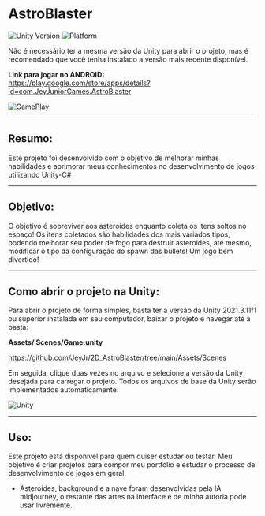 # AstroBlaster

[![Unity Version](https://img.shields.io/badge/Unity-2021.3.11f1-blue.svg)](https://unity.com/) 
![Platform](https://img.shields.io/badge/platform-Android-green.svg)

Não é necessário ter a mesma versão da Unity para abrir o projeto, mas é recomendado que você tenha instalado a versão mais recente disponível.

**Link para jogar no ANDROID:** <br>
https://play.google.com/store/apps/details?id=com.JeyJuniorGames.AstroBlaster



![GamePlay](https://imgs-projetos-jeyjr.netlify.app/gamesunity/astroblaster/GamePlay_003.png)


---

## Resumo:

Este projeto foi desenvolvido com o objetivo de melhorar minhas habilidades e aprimorar meus conhecimentos no desenvolvimento de jogos utilizando Unity-C#

---

## Objetivo:

O objetivo é sobreviver aos asteroides enquanto coleta os itens soltos no espaço!
Os itens coletados são habilidades dos mais variados tipos, podendo melhorar seu poder de fogo para destruir asteroides, até mesmo, modificar o tipo da configuração do spawn das bullets! Um jogo bem divertido!

---

## Como abrir o projeto na Unity:

Para abrir o projeto de forma simples, basta ter a versão da Unity 2021.3.11f1 ou superior instalada em seu computador, baixar o projeto e navegar até a pasta:

**Assets/ Scenes/Game.unity**

https://github.com/JeyJr/2D_AstroBlaster/tree/main/Assets/Scenes


Em seguida, clique duas vezes no arquivo e selecione a versão da Unity desejada para carregar o projeto. Todos os arquivos de base da Unity serão implementados automaticamente.


![Unity](https://imgs-projetos-jeyjr.netlify.app/gamesunity/astroblaster/Unity_002.png)

---
## Uso:

Este projeto está disponível para quem quiser estudar ou testar. Meu objetivo é criar projetos para compor meu portfólio e estudar o processo de desenvolvimento de jogos em geral.

- Asteroides, background e a nave foram desenvolvidas pela IA midjourney, o restante das artes na interface é de minha autoria pode usar livremente.
